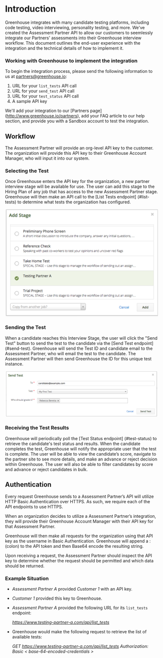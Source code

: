 # Introduction

Greenhouse integrates with many candidate testing platforms, including code testing, video interviewing, personality testing, and more. We've created the Assessment Partner API to allow our customers to seemlessly integrate our Partners' assessments into their Greenhouse interview workflow. This document outlines the end-user experience with the integration and the technical details of how to implement it.

### Working with Greenhouse to implement the integration

To begin the integration process, please send the following information to us at partners@greenhouse.io:

1. URL for your `list_tests` API call
2. URL for your `send_test` API call
3. URL for your `test_status` API call
4. A sample API key

We'll add your integration to our [Partners page] (http://www.greenhouse.io/partners), add your FAQ article to our help section, and provide you with a Sandbox account to test the integration.


## Workflow

The Assessment Partner will provide an org-level API key to the customer. The organization will provide this API key to their Greenhouse Account Manager, who will input it into our system.

### Selecting the Test

Once Greenhouse enters the API key for the organization, a new partner interview stage will be available for use. The user can add this stage to the Hiring Plan of any job that has access to the new Assessment Partner stage. Greenhouse will then make an API call to the [List Tests endpoint] (#list-tests) to determine what tests the organization has configured.

<img src="/images/add-stage.png" alt="Add Stage Image">

### Sending the Test

When a candidate reaches this Interview Stage, the user will click the "Send Test" button to send the test to the candidate via the [Send Test endpoint] (#send-test). Greenhouse will send the Test ID and candidate email to the Assessment Partner, who will email the test to the candidate. The Assessment Partner will then send Greenhouse the ID for this unique test instance.

<img src="/images/send-test.png" alt="Add Stage Image">

### Receiving the Test Results

Greenhouse will periodically poll the [Test Status endpoint] (#test-status) to retrieve the candidate's test status and results. When the candidate completes the test, Greenhouse will notify the appropriate user that the test is complete. The user will be able to view the candidate’s score, navigate to the partner site to see more details, and make an advance or reject decision within Greenhouse. The user will also be able to filter candidates by score and advance or reject candidates in bulk.


## Authentication


Every request Greenhouse sends to a Assessment Partner’s API will utilize HTTP Basic Authentication over HTTPS. As such, we require each of the API endpoints to use HTTPS.

When an organization decides to utilize a Assessment Partner’s integration, they will provide their Greenhouse Account Manager with their API key for that Assessment Partner.

Greenhouse will then make all requests for the organization using that API key as the username in Basic Authentication. Greenhouse will append a : (colon) to the API token and then Base64 encode the resulting string.

Upon receiving a request, the Assessment Partner should inspect the API key to determine whether the request should be permitted and which data should be returned.

### Example Situation

* *Assessment Partner A* provided *Customer 1* with an API key.
* *Customer 1* provided this key to Greenhouse.
* *Assessment Partner A* provided the following URL for its `list_tests` endpoint:

	*https://www.testing-partner-a.com/api/list_tests*

*  Greenhouse would make the following request to retrieve the list of available tests:

	*GET https://www.testing-partner-a.com/api/list_tests*
	*Authorization: Basic < base-64-encoded-credentials >*
